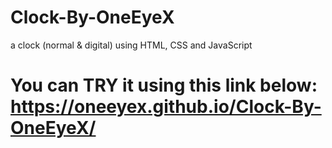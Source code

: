 # Clock-By-OneEyeX
a clock (normal &amp; digital) using HTML, CSS and JavaScript
# You can TRY it using this link below: https://oneeyex.github.io/Clock-By-OneEyeX/
